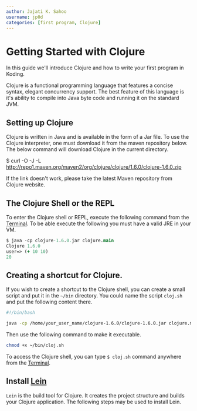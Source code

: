 ```yaml
---
author: Jajati K. Sahoo
username: jp0d
categories: [first program, Clojure]
---
```



# Getting Started with Clojure

In this guide we'll introduce Clojure and how to write your first program
in Koding.

Clojure is a functional programming language that features a concise syntax, 
elegant concurrency support. The best feature of this language is it's ability 
to compile into Java byte code and running it on the standard JVM.

## Setting up Clojure

Clojure is written in Java and is available in the form of a Jar file. To use 
the Clojure interpreter, one must download it from the maven repository below. 
The below command will download Clojure in the current directory.

$ curl -O -J -L http://repo1.maven.org/maven2/org/clojure/clojure/1.6.0/clojure-1.6.0.zip

If the link doesn't work, please take the latest Maven repository from 
Clojure website.

## The Clojure Shell or the REPL

To enter the Clojure shell or REPL, execute the following command from the [Terminal][terminal].
To be able execute the following you must have a valid JRE in your VM.

```clojure
$ java -cp clojure-1.6.0.jar clojure.main
Clojure 1.6.0
user=> (+ 10 10)
20
```

## Creating a shortcut for Clojure.

If you wish to create a shortcut to the Clojure shell, you can create a small script and put it
in the `~/bin` directory. You could name the script `cloj.sh` and put the following content 
there.

```sh
#!/bin/bash

java -cp /home/your_user_name/clojure-1.6.0/clojure-1.6.0.jar clojure.main
```

Then use the following command to make it executable.

```sh
chmod +x ~/bin/cloj.sh
```

To access the Clojure shell, you can type `$ cloj.sh` command anywhere from the [Terminal][terminal].

## Install [Lein](http://leiningen.org/)
`Lein` is the build tool for Clojure. It creates the project structure and builds your 
Clojure application. The following steps may be used to install Lein.


[koding]: https://koding.com
[ace]: https://koding.com/Ace
[terminal]: https://koding.com/Terminal
[lein]: http://leiningen.org/


